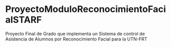 # ProyectoModuloReconocimientoFacialSTARF
Proyecto Final de Grado que implementa un Sistema de control de Asistencia de Alumnos por Reconocimiento Facial para la UTN-FRT
